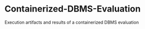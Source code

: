 # Containerized-DBMS-Evaluation
Execution artifacts and results of a containerized DBMS evaluation 
